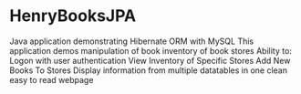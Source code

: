 # HenryBooksJPA
Java application demonstrating Hibernate ORM with MySQL
This application demos manipulation of book inventory of book stores
Ability to:
  Logon with user authentication
  View Inventory of Specific Stores
  Add New Books To Stores
  Display information from multiple datatables in one clean easy to read webpage 
